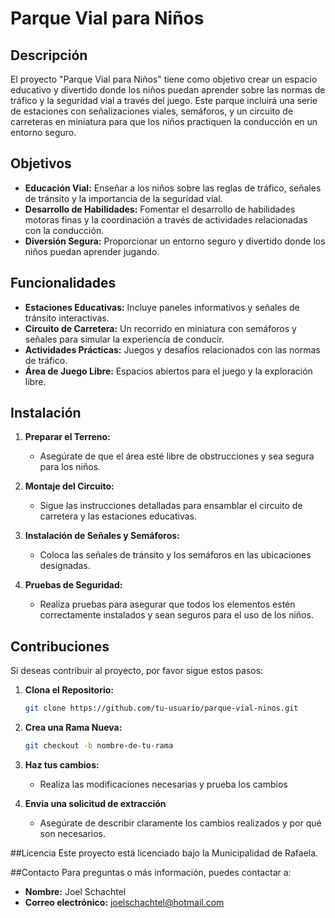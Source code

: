 # Parque Vial para Niños

## Descripción

El proyecto "Parque Vial para Niños" tiene como objetivo crear un espacio educativo y divertido donde los niños puedan aprender sobre las normas de tráfico y la seguridad vial a través del juego. Este parque incluirá una serie de estaciones con señalizaciones viales, semáforos, y un circuito de carreteras en miniatura para que los niños practiquen la conducción en un entorno seguro.

## Objetivos

- **Educación Vial:** Enseñar a los niños sobre las reglas de tráfico, señales de tránsito y la importancia de la seguridad vial.
- **Desarrollo de Habilidades:** Fomentar el desarrollo de habilidades motoras finas y la coordinación a través de actividades relacionadas con la conducción.
- **Diversión Segura:** Proporcionar un entorno seguro y divertido donde los niños puedan aprender jugando.

## Funcionalidades

- **Estaciones Educativas:** Incluye paneles informativos y señales de tránsito interactivas.
- **Circuito de Carretera:** Un recorrido en miniatura con semáforos y señales para simular la experiencia de conducir.
- **Actividades Prácticas:** Juegos y desafíos relacionados con las normas de tráfico.
- **Área de Juego Libre:** Espacios abiertos para el juego y la exploración libre.

## Instalación

1. **Preparar el Terreno:**
   - Asegúrate de que el área esté libre de obstrucciones y sea segura para los niños.
   
2. **Montaje del Circuito:**
   - Sigue las instrucciones detalladas para ensamblar el circuito de carretera y las estaciones educativas.

3. **Instalación de Señales y Semáforos:**
   - Coloca las señales de tránsito y los semáforos en las ubicaciones designadas.

4. **Pruebas de Seguridad:**
   - Realiza pruebas para asegurar que todos los elementos estén correctamente instalados y sean seguros para el uso de los niños.

## Contribuciones

Si deseas contribuir al proyecto, por favor sigue estos pasos:

1. **Clona el Repositorio:**
   ```bash
   git clone https://github.com/tu-usuario/parque-vial-ninos.git

2. **Crea una Rama Nueva:**
   ```bash
   git checkout -b nombre-de-tu-rama
   
3. **Haz tus cambios:**
   - Realiza las modificaciones necesarias y prueba los cambios

4. **Envía una solicitud de extracción**
   - Asegúrate de describir claramente los cambios realizados y por qué son      necesarios.
  
##Licencia
Este proyecto está licenciado bajo la Municipalidad de Rafaela.

##Contacto
Para preguntas o más información, puedes contactar a:
  - **Nombre:** Joel Schachtel
  - **Correo electrónico:** joelschachtel@hotmail.com
